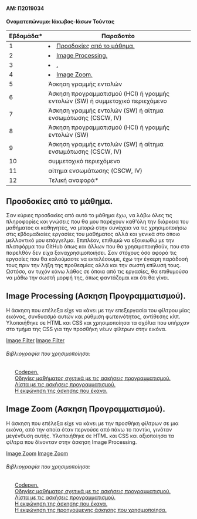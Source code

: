 <h4>ΑΜ: Π2019034
<h4>Ονοματεπώνυμο: Ιάκωβος-Ιάσων Τούντας


| Εβδομάδα* | Παραδοτέο |
| --- | --- |
| 1 |<li><a href="#Προσδοκίες από το μάθημα."><span class="toctext">Προσδοκίες από το μάθημα.</span></a>|
| 2 |<li><a href="#Image Processing."><span class="toctext">Image Processing.</span></a>| 
| 3 |<li><a href="#."><span class="toctext">.</span></a>|
| 4 |<li><a href="#Image Zoom."><span class="toctext">Image Zoom.</span></a>|
| 5 | Άσκηση γραμμής εντολών |
| 6 | Άσκηση προγραμματισμού (HCI) ή γραμμής εντολών (SW) ή συμμετοχικό περιεχόμενο |
| 7 | Άσκηση γραμμής εντολών (SW) ή αίτημα ενσωμάτωσης (CSCW, IV) |
| 8 | Άσκηση προγραμματισμού (HCI) ή γραμμής εντολών (SW) |
| 9 | Άσκηση γραμμής εντολών (SW) ή αίτημα ενσωμάτωσης (CSCW, IV) |
| 10 | συμμετοχικό περιεχόμενο |
| 11 | αίτημα ενσωμάτωσης (CSCW, IV) |
| 12 | Τελική αναφορά* |

<h2><span id="Προσδοκίες από το μάθημα.">Προσδοκίες από το μάθημα.</span></h2>
Σαν κύριες προσδοκίες από αυτό το μάθημα έχω, να λάβω όλες τις πληροφορίες και γνώσεις που θα μου παρέχουν καθ'όλη την διάρκεια του μαθήματος οι καθηγητές, να μπορώ στην συνέχεια να τις χρησιμοποιήσω στις εβδομαδιαίες εργασίες του μαθήματος αλλά και γενικά στο όποιο μελλοντικό μου επάγγελμα. Επιπλέον, επιθυμώ να εξοικιωθώ με την πλατφόρμα του GitHub όπως και άλλων που θα χρησιμοποιηθούν, που στο παρελθόν δεν είχα ξαναχρησιμοποιήσει. Σαν στόχους όσο αφορά τις εργασίες που θα καλούμαστε να εκτελέσουμε, έχω την έγκερη παράδοσή τους πριν την λήξη της προθεσμίας αλλά και την σωστή επίλυσή τους. Ωστόσο, αν τυχόν κάνω λάθος σε όποια από τις εργασίες, θα επιθυμούσα να μάθω την σωστή μορφή της, όπως φαντάζομαι και ότι θα γίνει.

<h2><span id="Image Processing.">Image Processing (Ασκηση Προγραμματισμού).</span></h2>
<p>Η άσκηση που επέλεξα είχε να κάνει με την επεξεργασία του φίλτρου μίας εικόνας, συνδυασμό αυτών και ρύθμιση φωτεινότητας, αντίθεσης κλπ. Υλοποιήθηκε σε HTML και CSS και χρησιμοποίησα τα σχόλια που υπήρχαν στο τμήμα της CSS για την προσθήκη νέων φίλτρων στην εικόνα.

<a href="https://github.com/u2nmd/site/blob/master/_remix/image-filter.md">Image Filter</a>
<a href="https://vibrant-villani-781057.netlify.app/remix/image-filter/">Image Filter</a>
<h6>Βιβλιογραφία που χρησιμοποίησα:</h6>
<ul> <a href="https://codepen.io">Codepen.</a>
<br> <a href="https://courses-ionio.github.io/projects/remix/">Οδηγίες μαθήματος σχετικά με τις ασκήσεις προγραμματισμού.</a>
<br> <a href="https://pibook.epidro.me/remix/">Λίστα με τις ασκήσεις προγραμματισμού.</a>
<br> <a href="https://pibook.epidro.me/remix/image-filter/">Η εκφώνηση της άσκησης που έκανα.</a></ul>

<h2><span id="Image Zoom.">Image Zoom (Ασκηση Προγραμματισμού).</span></h2>
<p>Η άσκηση που επέλεξα είχε να κάνει με την προσθήκη φίλτρων σε μια εικόνα, από την οποία όταν περνούσε από πάνω το ποντίκι, γινόταν μεγένθυση αυτής. Υλοποιήθηκε σε HTML και CSS και αξιοποίησα τα φίλτρα που δίνονταν στην άσκηση Image Processing.
  
<a href="https://github.com/u2nmd/site/blob/master/_remix/image-zoom.md">Image Zoom</a>
<a href="https://vibrant-villani-781057.netlify.app/remix/image-zoom/">Image Zoom</a>
<h6>Βιβλιογραφία που χρησιμοποίησα:</h6>
<ul> <a href="https://codepen.io">Codepen.</a>
<br> <a href="https://courses-ionio.github.io/projects/remix/">Οδηγίες μαθήματος σχετικά με τις ασκήσεις προγραμματισμού.</a>
<br> <a href="https://pibook.epidro.me/remix/">Λίστα με τις ασκήσεις προγραμματισμού.</a> 
<br> <a href="https://pibook.epidro.me/remix/image-zoom/">Η εκφώνηση της άσκησης που έκανα.</a>
<br> <a href="https://pibook.epidro.me/remix/image-filter/">Η εκφώνηση της προηγούμενης άσκησης που χρησιμοποίησα.</a></ul>
